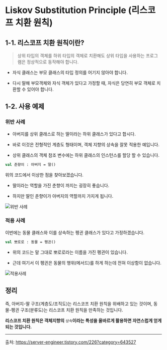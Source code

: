 # **Liskov Substitution Principle (리스코프 치환 원칙)**

## 1-1. 리스코프 치환 원칙이란?

> 상위 타입의 객체를 하위 타입의 객체로 치환해도 상위 타입을 사용하는 프로그램은 정상적으로 동작해야 합니다.

- 자식 클래스는 부모 클래스의 타입 정의를 어기지 않아야 합니다. 

- 다시 말해 부모객체와 자식 객체가 있다고 가정할 때, 자식은 당연히 부모 객체로 치환할 수 있어야 합니다. 

## 1-2. 사용 예제

### 위반  사례

- 아버지를 상위 클래스로 하는 딸이라는 하위 클래스가 있다고 합시다. 

- 바로 이것은 전형적인 계층도 형태이며, 객체 지향의 상속을 잘못 적용한 예입니다. 

- 상위 클래스의 객체 참조 변수에는 하위 클래스의 인스턴스를 할당 할 수 있습니다.

```kotlin
val 춘향이 : 아버지 = 딸()
```

위의 코드에서 이상한 점을 찾아보겠습니다. 

- 딸이라는 역할을 가진 춘향이 까지는 굉장히 좋습니다. 

- 하지만 딸인 춘향이가 아버지의 역할까지 가지게 됩니다. 

![위반 사례](https://img1.daumcdn.net/thumb/R1280x0/?scode=mtistory2&fname=http%3A%2F%2Fcfile21.uf.tistory.com%2Fimage%2F23236B3E5698577D0ADB64)

### 적용 사례

이번에는 동물 클래스와 이를 상속하는 펭귄 클래스가 있다고 가정하겠습니다. 

```kotlin
val 뽀로로 : 동물 = 펭귄()
```

- 위의 코드는 말 그대로 뽀로로라는 이름을 가진 펭귄이 있습니다. 

- 근데 여기서 이 펭귄은 동물의 행위(메서드)를 하게 하는데 전혀 이상함이 없습니다. 

![적용사레](https://img1.daumcdn.net/thumb/R1280x0/?scode=mtistory2&fname=http%3A%2F%2Fcfile22.uf.tistory.com%2Fimage%2F2730AF3E5698577E343B8D)


## 정리

즉, 아버지-딸 구조(계층도/조직도)는 리스코프 치환 원칙을 위배하고 있는 것이며, 동물-펭귄 구조(분류도)는 리스코프 치환 원칙을 만족하는 것입니다.

**리스코프 치환 원칙은 객체지향의** `상속`**이라는 특성을 올바르게 활용하면 자연스럽게 얻게 되는 것입니다.**

---

출처: https://server-engineer.tistory.com/226?category=643527 

